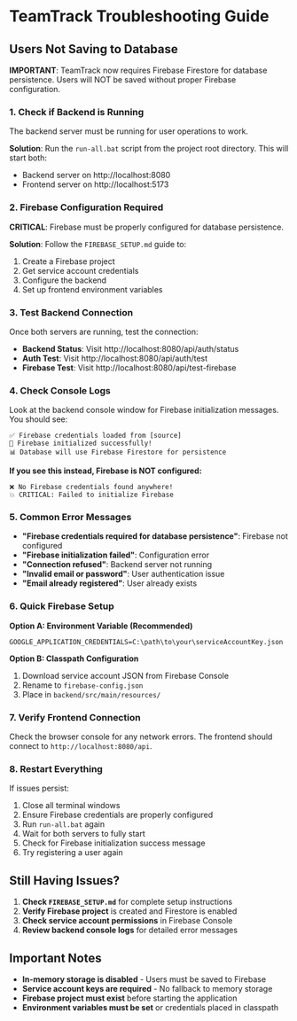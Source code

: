 # TeamTrack Troubleshooting Guide

## Users Not Saving to Database

**IMPORTANT**: TeamTrack now requires Firebase Firestore for database persistence. Users will NOT be saved without proper Firebase configuration.

### 1. Check if Backend is Running

The backend server must be running for user operations to work.

**Solution**: Run the `run-all.bat` script from the project root directory. This will start both:
- Backend server on http://localhost:8080
- Frontend server on http://localhost:5173

### 2. Firebase Configuration Required

**CRITICAL**: Firebase must be properly configured for database persistence.

**Solution**: Follow the `FIREBASE_SETUP.md` guide to:
1. Create a Firebase project
2. Get service account credentials
3. Configure the backend
4. Set up frontend environment variables

### 3. Test Backend Connection

Once both servers are running, test the connection:

- **Backend Status**: Visit http://localhost:8080/api/auth/status
- **Auth Test**: Visit http://localhost:8080/api/auth/test
- **Firebase Test**: Visit http://localhost:8080/api/test-firebase

### 4. Check Console Logs

Look at the backend console window for Firebase initialization messages. You should see:
```
✅ Firebase credentials loaded from [source]
🎉 Firebase initialized successfully!
📊 Database will use Firebase Firestore for persistence
```

**If you see this instead, Firebase is NOT configured:**
```
❌ No Firebase credentials found anywhere!
💥 CRITICAL: Failed to initialize Firebase
```

### 5. Common Error Messages

- **"Firebase credentials required for database persistence"**: Firebase not configured
- **"Firebase initialization failed"**: Configuration error
- **"Connection refused"**: Backend server not running
- **"Invalid email or password"**: User authentication issue
- **"Email already registered"**: User already exists

### 6. Quick Firebase Setup

**Option A: Environment Variable (Recommended)**
```
GOOGLE_APPLICATION_CREDENTIALS=C:\path\to\your\serviceAccountKey.json
```

**Option B: Classpath Configuration**
1. Download service account JSON from Firebase Console
2. Rename to `firebase-config.json`
3. Place in `backend/src/main/resources/`

### 7. Verify Frontend Connection

Check the browser console for any network errors. The frontend should connect to `http://localhost:8080/api`.

### 8. Restart Everything

If issues persist:
1. Close all terminal windows
2. Ensure Firebase credentials are properly configured
3. Run `run-all.bat` again
4. Wait for both servers to fully start
5. Check for Firebase initialization success message
6. Try registering a user again

## Still Having Issues?

1. **Check `FIREBASE_SETUP.md`** for complete setup instructions
2. **Verify Firebase project** is created and Firestore is enabled
3. **Check service account permissions** in Firebase Console
4. **Review backend console logs** for detailed error messages

## Important Notes

- **In-memory storage is disabled** - Users must be saved to Firebase
- **Service account keys are required** - No fallback to memory storage
- **Firebase project must exist** before starting the application
- **Environment variables must be set** or credentials placed in classpath
